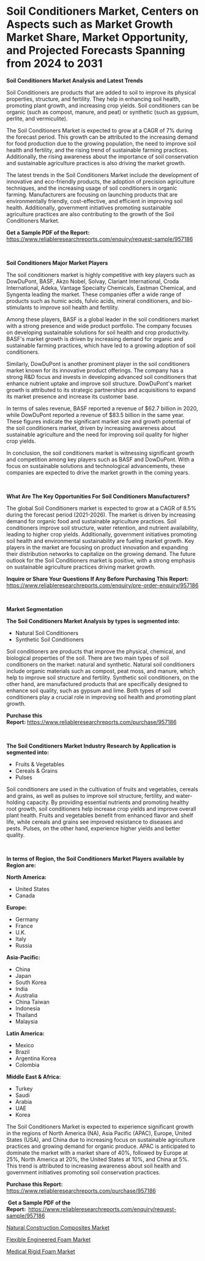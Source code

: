 <p><h1>Soil Conditioners Market, Centers on Aspects such as Market Growth Market Share, Market Opportunity, and Projected Forecasts Spanning from 2024 to 2031</h1></p><p><strong>Soil Conditioners Market Analysis and Latest Trends</strong></p>
<p><p>Soil Conditioners are products that are added to soil to improve its physical properties, structure, and fertility. They help in enhancing soil health, promoting plant growth, and increasing crop yields. Soil conditioners can be organic (such as compost, manure, and peat) or synthetic (such as gypsum, perlite, and vermiculite).</p><p>The Soil Conditioners Market is expected to grow at a CAGR of 7% during the forecast period. This growth can be attributed to the increasing demand for food production due to the growing population, the need to improve soil health and fertility, and the rising trend of sustainable farming practices. Additionally, the rising awareness about the importance of soil conservation and sustainable agriculture practices is also driving the market growth.</p><p>The latest trends in the Soil Conditioners Market include the development of innovative and eco-friendly products, the adoption of precision agriculture techniques, and the increasing usage of soil conditioners in organic farming. Manufacturers are focusing on launching products that are environmentally friendly, cost-effective, and efficient in improving soil health. Additionally, government initiatives promoting sustainable agriculture practices are also contributing to the growth of the Soil Conditioners Market.</p></p>
<p><strong>Get a Sample PDF of the Report:&nbsp;</strong> <a href="https://www.reliableresearchreports.com/enquiry/request-sample/957186">https://www.reliableresearchreports.com/enquiry/request-sample/957186</a></p>
<p>&nbsp;</p>
<p><strong>Soil Conditioners Major Market Players</strong></p>
<p><p>The soil conditioners market is highly competitive with key players such as DowDuPont, BASF, Akzo Nobel, Solvay, Clariant International, Croda International, Adeka, Vantage Specialty Chemicals, Eastman Chemical, and Syngenta leading the market. These companies offer a wide range of products such as humic acids, fulvic acids, mineral conditioners, and bio-stimulants to improve soil health and fertility.</p><p>Among these players, BASF is a global leader in the soil conditioners market with a strong presence and wide product portfolio. The company focuses on developing sustainable solutions for soil health and crop productivity. BASF's market growth is driven by increasing demand for organic and sustainable farming practices, which have led to a growing adoption of soil conditioners.</p><p>Similarly, DowDuPont is another prominent player in the soil conditioners market known for its innovative product offerings. The company has a strong R&D focus and invests in developing advanced soil conditioners that enhance nutrient uptake and improve soil structure. DowDuPont's market growth is attributed to its strategic partnerships and acquisitions to expand its market presence and increase its customer base.</p><p>In terms of sales revenue, BASF reported a revenue of $62.7 billion in 2020, while DowDuPont reported a revenue of $83.5 billion in the same year. These figures indicate the significant market size and growth potential of the soil conditioners market, driven by increasing awareness about sustainable agriculture and the need for improving soil quality for higher crop yields.</p><p>In conclusion, the soil conditioners market is witnessing significant growth and competition among key players such as BASF and DowDuPont. With a focus on sustainable solutions and technological advancements, these companies are expected to drive the market growth in the coming years.</p></p>
<p>&nbsp;</p>
<p><strong>What Are The Key Opportunities For Soil Conditioners Manufacturers?</strong></p>
<p><p>The global Soil Conditioners market is expected to grow at a CAGR of 8.5% during the forecast period (2021-2026). The market is driven by increasing demand for organic food and sustainable agriculture practices. Soil conditioners improve soil structure, water retention, and nutrient availability, leading to higher crop yields. Additionally, government initiatives promoting soil health and environmental sustainability are fueling market growth. Key players in the market are focusing on product innovation and expanding their distribution networks to capitalize on the growing demand. The future outlook for the Soil Conditioners market is positive, with a strong emphasis on sustainable agriculture practices driving market growth.</p></p>
<p><strong>Inquire or Share Your Questions If Any Before Purchasing This Report:</strong> <a href="https://www.reliableresearchreports.com/enquiry/pre-order-enquiry/957186">https://www.reliableresearchreports.com/enquiry/pre-order-enquiry/957186</a></p>
<p>&nbsp;</p>
<p><strong>Market Segmentation</strong></p>
<p><strong>The Soil Conditioners Market Analysis by types is segmented into:</strong></p>
<p><ul><li>Natural Soil Conditioners</li><li>Synthetic Soil Conditioners</li></ul></p>
<p><p>Soil conditioners are products that improve the physical, chemical, and biological properties of the soil. There are two main types of soil conditioners on the market: natural and synthetic. Natural soil conditioners include organic materials such as compost, peat moss, and manure, which help to improve soil structure and fertility. Synthetic soil conditioners, on the other hand, are manufactured products that are specifically designed to enhance soil quality, such as gypsum and lime. Both types of soil conditioners play a crucial role in improving soil health and promoting plant growth.</p></p>
<p><strong>Purchase this Report:&nbsp;</strong><a href="https://www.reliableresearchreports.com/purchase/957186">https://www.reliableresearchreports.com/purchase/957186</a></p>
<p>&nbsp;</p>
<p><strong>The Soil Conditioners Market Industry Research by Application is segmented into:</strong></p>
<p><ul><li>Fruits & Vegetables</li><li>Cereals & Grains</li><li>Pulses</li></ul></p>
<p><p>Soil conditioners are used in the cultivation of fruits and vegetables, cereals and grains, as well as pulses to improve soil structure, fertility, and water-holding capacity. By providing essential nutrients and promoting healthy root growth, soil conditioners help increase crop yields and improve overall plant health. Fruits and vegetables benefit from enhanced flavor and shelf life, while cereals and grains see improved resistance to diseases and pests. Pulses, on the other hand, experience higher yields and better quality.</p></p>
<p>&nbsp;</p>
<p><strong>In terms of Region, the Soil Conditioners Market Players available by Region are:</strong></p>
<p>
    <p> <strong> North America: </strong>
        <ul>
            <li>United States</li>
            <li>Canada</li>
        </ul>
        </p> 
    <p> <strong> Europe: </strong>
        <ul>
            <li>Germany</li>
            <li>France</li>
            <li>U.K.</li>
            <li>Italy</li>
            <li>Russia</li>
        </ul>
        </p> 
    <p> <strong> Asia-Pacific: </strong>
        <ul>
            <li>China</li>
            <li>Japan</li>
            <li>South Korea</li>
            <li>India</li>
            <li>Australia</li>
            <li>China Taiwan</li>
            <li>Indonesia</li>
            <li>Thailand</li>
            <li>Malaysia</li>
        </ul>
        </p> 
    <p> <strong> Latin America: </strong>
        <ul>
            <li>Mexico</li>
            <li>Brazil</li>
            <li>Argentina Korea</li>
            <li>Colombia</li>
        </ul>
        </p> 
    <p> <strong> Middle East & Africa: </strong>
        <ul>
            <li>Turkey</li>
            <li>Saudi</li>
            <li>Arabia</li>
            <li>UAE</li>
            <li>Korea</li>
        </ul>
    </p>
    </p>
<p><p>The Soil Conditioners Market is expected to experience significant growth in the regions of North America (NA), Asia Pacific (APAC), Europe, United States (USA), and China due to increasing focus on sustainable agriculture practices and growing demand for organic produce. APAC is anticipated to dominate the market with a market share of 40%, followed by Europe at 25%, North America at 20%, the United States at 10%, and China at 5%. This trend is attributed to increasing awareness about soil health and government initiatives promoting soil conservation practices.</p></p>
<p><strong>Purchase this Report: </strong><a href="https://www.reliableresearchreports.com/purchase/957186">https://www.reliableresearchreports.com/purchase/957186</a></p>
<p>&nbsp;<strong>Get a Sample PDF of the Report:&nbsp;&nbsp;</strong><a href="https://www.reliableresearchreports.com/enquiry/request-sample/957186">https://www.reliableresearchreports.com/enquiry/request-sample/957186</a></p>
<p><strong></strong></p>
<p><p><a href="https://view.publitas.com/reportprime-1/natural-construction-composites-market-size-share-trends-analysis-report-by-application-regional-outlook-competitive-strategies-and-segment-forecasts-2024-2031/">Natural Construction Composites Market</a></p><p><a href="https://view.publitas.com/reportprime-1/flexible-engineered-foam-market-size-growth-outlook-from-2024-to-2031-projecting-at-markets-trends-analysis-by-application-regional-outlook-and-revenue/">Flexible Engineered Foam Market</a></p><p><a href="https://view.publitas.com/reportprime-1/medical-rigid-foam-market-research-report-provides-critical-insights-that-can-help-shape-business-development-and-investment-strategies/">Medical Rigid Foam Market</a></p></p>
